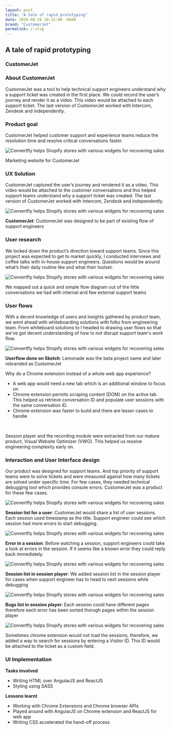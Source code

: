 ```yaml
---
layout: post
title: "A tale of rapid prototyping"
date: 2018-08-26 10:15:00 -0600
brand: "CustomerJet"
permalink: /:slug
---
```



<section id="hero">
  <div class="container">
    <h2>A tale of rapid prototyping</h2>
    <h3>CustomerJet</h3>
  </div>
</section>
<section id="content">
  <!-- INTRODUCTION SECTION -->
  <div id="introduction" class="process-step grid-of-two small-container">
    <div>
      <h3>About CustomerJet</h3>
      <p>CustomerJet was a tool to help technical support engineers understand why a support ticket was created in the first place. We could record the user’s journey and render it as a video. This video would be attached to each support ticket. The last version of CustomerJet worked with Intercom, Zendesk and independently.</p>
    </div>
    <div>
      <h3>Product goal</h3>
      <p>
      CustomerJet helped customer support and experience teams reduce the resolution time and resolve critical conversations faster.
      </p>
    </div>
  </div>
  <div class="process-step image-container">
    <img src="/assets/a-tale-of-rapid-prototyping/landing-1.png" alt="Convertfly helps Shopify stores with various widgets for recovering sales"/>
    <p>Marketing website for CustomerJet</p>
  </div>
  <!-- UX Solution -->
  <div class="process-step small-container">
    <h3>UX Solution</h3>
    <p>
    CustomerJet captured the user’s journey and rendered it as a video. This video would be attached to the customer conversations and this helped support teams understand why a support ticket was created. The last version of CustomerJet worked with Intercom, Zendesk and independently.
    </p>
  </div>
  <div class="process-step image-container">
    <img src="/assets/a-tale-of-rapid-prototyping/solution.png" alt="Convertfly helps Shopify stores with various widgets for recovering sales"/>
    <p><b>CustomerJet</b>: CustomerJet was designed to be part of existing flow of support engineers</p>
  </div>
  <div class="process-step small-container">
    <h3>User research</h3>
    <p>We locked down the product’s direction toward support teams. Since this project was expected to get to market quickly, I conducted interviews and coffee talks with in-house support engineers.
    Questions would be around what’s their daily routine like and what their toolset.
    </p>
  </div>
  <div class="process-step image-container">
    <img src="/assets/a-tale-of-rapid-prototyping/flow-1.png" alt="Convertfly helps Shopify stores with various widgets for recovering sales"/>
    <p>We mapped out a quick and simple flow diagram out of the little conversations we had with internal and few external support teams</p>
  </div>
  <div class="process-step small-container">
    <h3>User flows</h3>
    <p>With a decent knowledge of users and insights gathered by product team, we went ahead with whiteboarding solutions with folks from engineering team. From whiteboard solutions to I headed to drawing user flows so that we've got decent understanding of how to not disrupt support team's work flow.</p>
  </div>
  <div class="process-step image-container">
    <img src="/assets/a-tale-of-rapid-prototyping/userflow-1.png" alt="Convertfly helps Shopify stores with various widgets for recovering sales"/>
    <p><b>Userflow done on Sketch</b>: Lemonade was the beta project name and later rebranded as CustomerJet</p>
  </div>
  <div class="process-step">
    <p>Why do a Chrome extension instead of a whole web app experience?</p>
    <ul>
      <li>A web app would need a new tab which is an additional window to focus on</li>
      <li>Chrome extension permits scraping content (DOM) on the active tab. This helped us retrieve conversation ID and populate user sessions with the same conversation ID.</li>
      <li>Chrome extension was faster to build and there are lesser cases to handle</li>
    </ul><br>
    <p>Session player and the recording module were extracted from our mature product, Visual Website Optimizer (VWO). This helped us resolve engineering complexity early on.</p>
  </div>
  <div class="process-step">
    <h3>Interaction and User Interface design</h3>
    <p>Our product was designed for support teams. And top priority of support teams were to solve tickets and were measured against how many tickets are solved under specific time. For few cases, they needed technical debugging tool which provides console errors. CustomerJet was a product for these few cases.</p>
  </div>
  <div class="process-step image-container">
    <img src="/assets/a-tale-of-rapid-prototyping/chrome-1.png" alt="Convertfly helps Shopify stores with various widgets for recovering sales"/>
    <p><b>Session list for a user</b>: CustomerJet would share a list of user sessions. Each session used timestamp as the title. Support engineer could see which session had more errors to start debugging.</p>
  </div>
  <div class="process-step image-container">
    <img src="/assets/a-tale-of-rapid-prototyping/chrome-2.png" alt="Convertfly helps Shopify stores with various widgets for recovering sales"/>
    <p><b>Error in a session</b>: Before watching a session, support engineers could take a look at errors in the session. If it seems like a known error they could reply back immediately.</p>
  </div>
  <div class="process-step image-container">
    <img src="/assets/a-tale-of-rapid-prototyping/chrome-3.png" alt="Convertfly helps Shopify stores with various widgets for recovering sales"/>
    <p><b>Session list in session player</b>: We added session list in the session player for cases when support engineer has to head to next sessions while debugging</p>
  </div>
  <div class="process-step image-container">
    <img src="/assets/a-tale-of-rapid-prototyping/chrome-4.png" alt="Convertfly helps Shopify stores with various widgets for recovering sales"/>
    <p><b>Bugs list in session player</b>: Each session could have different pages therefore each error has been sorted thorugh pages within the session player</p>
  </div>
  <div class="process-step image-container">
    <img src="/assets/a-tale-of-rapid-prototyping/chrome-5.png" alt="Convertfly helps Shopify stores with various widgets for recovering sales"/>
    <p>Sometimes chrome extension would not load the sessions, therefore, we added a way to search for sessions by entering a Visitor ID. This ID would be attached to the ticket as a custom field.</p>
  </div>
  <div class="process-step small-container">
    <h3>UI Implementation</h3>
    <div class="grid-of-two">
      <div class="process-step">
        <p><b>Tasks involved</b></p>
        <ul>
          <li>Writing HTML over AngularJS and ReactJS</li>
          <li>Styling using SASS</li>
        </ul>
      </div>
      <div class="process-step">
        <p><b>Lessons learnt</b></p>
        <ul>
          <li>Working with Chrome Extensions and Chrome browser APIs</li>
          <li>Played around with AngularJS on Chrome extension and ReactJS for web app</li>
          <li>Writing CSS accelerated the hand-off process</li>
        </ul>
      </div>
    </div>
  </div>
</section>